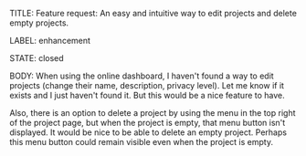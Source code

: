 TITLE:
Feature request: An easy and intuitive way to edit projects and delete empty projects.

LABEL:
enhancement

STATE:
closed

BODY:
When using the online dashboard, I haven't found a way to edit projects (change their name, description, privacy level). Let me know if it exists and I just haven't found it. But this would be a nice feature to have.

Also, there is an option to delete a project by using the menu in the top right of the project page, but when the project is empty, that menu button isn't displayed. It would be nice to be able to delete an empty project. Perhaps this menu button could remain visible even when the project is empty.

